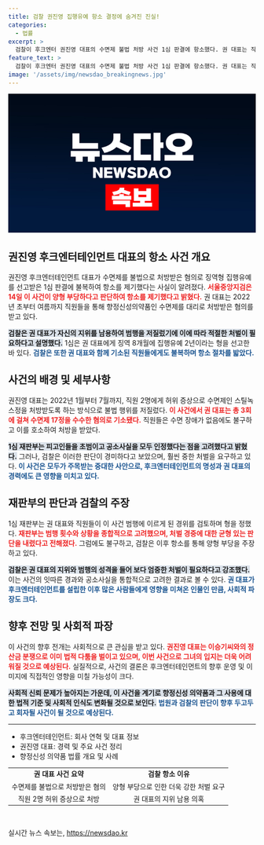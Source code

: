 ```yaml
---
title: 검찰 권진영 집행유예 항소 결정에 숨겨진 진실!
categories:
  - 법률
excerpt: >
  검찰이 후크엔터 권진영 대표의 수면제 불법 처방 사건 1심 판결에 항소했다. 권 대표는 직원들을 통해 불법으로 수면제를 받아온 혐의로 징역형 집행유예를 선고받았다. 검찰은 죄질이 불량하다며 양형이 가볍다고 주장했다. 권 대표는 소속 연예인과의 법적 분쟁에도 휘말려 있어 더욱 관심이 집중된다.
feature_text: >
  검찰이 후크엔터 권진영 대표의 수면제 불법 처방 사건 1심 판결에 항소했다. 권 대표는 직원들을 통해 불법으로 수면제를 받아온 혐의로 징역형 집행유예를 선고받았다. 검찰은 죄질이 불량하다며 양형이 가볍다고 주장했다. 권 대표는 소속 연예인과의 법적 분쟁에도 휘말려 있어 더욱 관심이 집중된다.
image: '/assets/img/newsdao_breakingnews.jpg'
---
```


<p><img src="/assets/img/newsdao_breakingnews.jpg" alt="koreaapp 속보" /></p>

<h2 data-ke-size="size26">권진영 후크엔터테인먼트 대표의 항소 사건 개요</h2>

<p data-ke-size="size16">권진영 후크엔터테인먼트 대표가 수면제를 불법으로 처방받은 혐의로 징역형 집행유예를 선고받은 1심 판결에 불복하여 항소를 제기했다는 사실이 알려졌다. <b><span style="color: #ee2323;">서울중앙지검은 14일 이 사건이 양형 부당하다고 판단하여 항소를 제기했다고 밝혔다.</span></b> 권 대표는 2022년 초부터 여름까지 직원들을 통해 향정신성의약품인 수면제를 대리로 처방받은 혐의를 받고 있다.</p>

<p data-ke-size="size16"><b><span style="background-color: #21538527;">검찰은 권 대표가 자신의 지위를 남용하여 범행을 저질렀기에 이에 따라 적절한 처벌이 필요하다고 설명했다.</span></b> 1심은 권 대표에게 징역 8개월에 집행유예 2년이라는 형을 선고한 바 있다. <b><span style="color: #1a5490;">검찰은 또한 권 대표와 함께 기소된 직원들에게도 불복하며 항소 절차를 밟았다.</span></b></p>

<h2 data-ke-size="size26">사건의 배경 및 세부사항</h2>

<p data-ke-size="size16">권진영 대표는 2022년 1월부터 7월까지, 직원 2명에게 허위 증상으로 수면제인 스틸녹스정을 처방받도록 하는 방식으로 불법 행위를 저질렀다. <b><span style="color: #ee2323;">이 사건에서 권 대표는 총 3회에 걸쳐 수면제 17정을 수수한 혐의로 기소됐다.</span></b> 직원들은 수면 장애가 없음에도 불구하고 이를 호소하여 처방을 받았다.</p>

<p data-ke-size="size16"><b><span style="background-color: #21538527;">1심 재판부는 피고인들을 초범이고 공소사실을 모두 인정했다는 점을 고려했다고 밝혔다.</span></b> 그러나, 검찰은 이러한 판단이 경미하다고 보았으며, 훨씬 중한 처벌을 요구하고 있다. <b><span style="color: #1a5490;">이 사건은 모두가 주목받는 중대한 사안으로, 후크엔터테인먼트의 명성과 권 대표의 경력에도 큰 영향을 미치고 있다.</span></b></p>

<h2 data-ke-size="size26">재판부의 판단과 검찰의 주장</h2>

<p data-ke-size="size16">1심 재판부는 권 대표와 직원들이 이 사건 범행에 이르게 된 경위를 검토하며 형을 정했다. <b><span style="color: #ee2323;">재판부는 범행 횟수와 상황을 종합적으로 고려했으며, 처벌 경중에 대한 균형 있는 판단을 내렸다고 전해졌다.</span></b> 그럼에도 불구하고, 검찰은 이후 항소를 통해 양형 부당을 주장하고 있다.</p>

<p data-ke-size="size16"><b><span style="background-color: #21538527;">검찰은 권 대표의 지위와 범행의 성격을 들어 보다 엄중한 처벌이 필요하다고 강조했다.</span></b> 이는 사건의 잇따른 경과와 공소사실을 통합적으로 고려한 결과로 볼 수 있다. <b><span style="color: #1a5490;">권 대표가 후크엔터테인먼트를 설립한 이후 많은 사람들에게 영향을 미쳐온 인물인 만큼, 사회적 파장도 크다.</span></b></p>

<h2 data-ke-size="size26">향후 전망 및 사회적 파장</h2>

<p data-ke-size="size16">이 사건의 향후 전개는 사회적으로 큰 관심을 받고 있다. <b><span style="color: #ee2323;">권진영 대표는 이승기씨와의 정산금 분쟁으로 이미 법적 다툼을 벌이고 있으며, 이번 사건으로 그녀의 입지는 더욱 어려워질 것으로 예상된다.</span></b> 실질적으로, 사건의 결론은 후크엔터테인먼트의 향후 운영 및 이미지에 직접적인 영향을 미칠 가능성이 크다.</p>

<p data-ke-size="size16"><b><span style="background-color: #21538527;">사회적 신뢰 문제가 높아지는 가운데, 이 사건을 계기로 향정신성 의약품과 그 사용에 대한 법적 기준 및 사회적 인식도 변화될 것으로 보인다.</span></b> <b><span style="color: #1a5490;">법원과 검찰의 판단이 향후 두고두고 회자될 사건이 될 것으로 예상된다.</span></b></p>

<hr />

<ul>
  <li>후크엔터테인먼트: 회사 연혁 및 대표 정보</li>
  <li>권진영 대표: 경력 및 주요 사건 정리</li>
  <li>향정신성 의약품 법률 개요 및 사례</li>
</ul>

<table>
  <tr>
    <td style="text-align: center; height: 17px;"><b>권 대표 사건 요약</b></td>
    <td style="text-align: center; height: 17px;"><b>검찰 항소 이유</b></td>
  </tr>
  <tr>
    <td style="text-align: center; height: 17px;">수면제를 불법으로 처방받은 혐의</td>
    <td style="text-align: center; height: 17px;">양형 부당으로 인한 더욱 강한 처벌 요구</td>
  </tr>
  <tr>
    <td style="text-align: center; height: 17px;">직원 2명 허위 증상으로 처방</td>
    <td style="text-align: center; height: 17px;">권 대표의 지위 남용 의혹</td>
  </tr>
</table>

<p data-ke-size="size16">&nbsp;</p>
실시간 뉴스 속보는, <a href="https://newsdao.kr" rel="dofollow">https://newsdao.kr</a>


